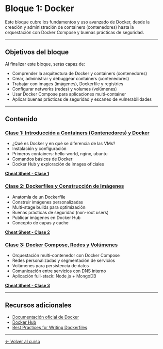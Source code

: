 # Bloque 1: Docker

Este bloque cubre los fundamentos y uso avanzado de Docker, desde la creación y administración de containers (contenedores) hasta la orquestación con Docker Compose y buenas prácticas de seguridad.

---

## Objetivos del bloque

Al finalizar este bloque, serás capaz de:

- Comprender la arquitectura de Docker y containers (contenedores)
- Crear, administrar y debuggear containers (contenedores)
- Trabajar con images (imágenes), Dockerfile y registries
- Configurar networks (redes) y volumes (volúmenes)
- Usar Docker Compose para aplicaciones multi-container
- Aplicar buenas prácticas de seguridad y escaneo de vulnerabilidades

---

## Contenido

### [Clase 1: Introducción a Containers (Contenedores) y Docker](clase1-introduccion/)

- ¿Qué es Docker y en qué se diferencia de las VMs?
- Instalación y configuración
- Primeros containers: hello-world, nginx, ubuntu
- Comandos básicos de Docker
- Docker Hub y exploración de images oficiales

**[Cheat Sheet - Clase 1](clase1-introduccion/cheatsheet.md)**

### [Clase 2: Dockerfiles y Construcción de Imágenes](clase2-dockerfiles/)

- Anatomía de un Dockerfile
- Construir imágenes personalizadas
- Multi-stage builds para optimización
- Buenas prácticas de seguridad (non-root users)
- Publicar imágenes en Docker Hub
- Concepto de capas y cache

**[Cheat Sheet - Clase 2](clase2-dockerfiles/cheatsheet.md)**

### [Clase 3: Docker Compose, Redes y Volúmenes](clase3-compose/)

- Orquestación multi-contenedor con Docker Compose
- Redes personalizadas y segmentación de servicios
- Volúmenes para persistencia de datos
- Comunicación entre servicios con DNS interno
- Aplicación full-stack: Node.js + MongoDB

**[Cheat Sheet - Clase 3](clase3-compose/cheatsheet.md)**

---

## Recursos adicionales

- [Documentación oficial de Docker](https://docs.docker.com/)
- [Docker Hub](https://hub.docker.com/)
- [Best Practices for Writing Dockerfiles](https://docs.docker.com/develop/dev-best-practices/)

---

[← Volver al curso](../README.md)
